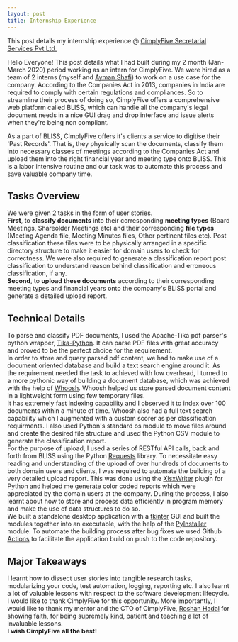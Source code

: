 ```yaml
---
layout: post
title: Internship Experience
---
```


This post details my internship experience @ [CimplyFive Secretarial Services Pvt Ltd.](https://www.cimplyfive.com/)

Hello Everyone! This post details what I had built during my 2 month (Jan-March 2020) period working as an intern for CimplyFive.
We were hired as a team of 2 interns (myself and [Ayman Shafi](https://www.linkedin.com/in/ayman-shafi-a2630b129/)) to work on a use case for the company. According to the Companies Act in 2013, companies in India are required to comply with certain regulations and compliances. So to streamline their process of doing so, CimplyFive offers a comprehensive web platform called BLISS, which can handle all the company's legal document needs in a nice GUI drag and drop interface and issue alerts when they're being non compliant.

As a part of BLISS, CimplyFive offers it's clients a service to digitise their 'Past Records'. That is, they physically scan the documents, classify them into necessary classes of meetings according to the Companies Act and upload them into the right financial year and meeting type onto BLISS. This is a labor intensive routine and our task was to automate this process and save valuable company time.

## Tasks Overview

We were given 2 tasks in the form of user stories. <br/>
<b>First</b>, to <b>classify documents</b> into their corresponding <b>meeting types</b> (Board Meetings, Shareolder Meetings etc) and their corresponding <b>file types</b> (Meeting Agenda file, Meeting Minutes files, Other pertinent files etc). Post classification these files were to be physically arranged in a specific directory structure to make it easier for domain users to check for correctness. We were also required to generate a classification report post classification to understand reason behind classification and erroneous classification, if any. <br/>
<b>Second</b>, to <b>upload these documents</b> according to their corresponding meeting types and financial years onto the company's BLISS portal and generate a detailed upload report.

## Technical Details

To parse and classify PDF documents, I used the Apache-Tika pdf parser's python wrapper, [Tika-Python](https://github.com/chrismattmann/tika-python). It can parse PDF files with great accuracy and proved to be the perfect choice for the requirement. <br/>
In order to store and query parsed pdf content, we had to make use of a document oriented database and build a text search engine around it. As the requirement needed the task to achieved with low overhead, I turned to a more pythonic way of building a document database, which was achieved with the help of [Whoosh](https://github.com/mchaput/whoosh). Whoosh helped us store parsed document content in a lightweight form using few temporary files. <br/>
It has extremely fast indexing capability and I observed it to index over 100 documents within a minute of time. Whoosh also had a full text search capability which I augmented with a custom scorer as per classification requirments. I also used Python's standard os module to move files around and create the desired file structure and used the Python CSV module to generate the classification report. <br/>
For the purpose of upload, I used a series of RESTful API calls, back and forth from BLISS using the Python [Requests](https://requests.readthedocs.io/en/master/) library. To necessitate easy reading and understanding of the upload of over hundreds of documents to both domain users and clients, I was required to automate the building of a very detailed upload report. This was done using the [XlsxWriter](https://xlsxwriter.readthedocs.io/) plugin for Python and helped me generate color coded reports which were appreciated by the domain users at the company.  During the process, I also learnt about how to store and process data efficiently in program memory and make the use of data structures to do so. <br/>
We built a standalone desktop application with a [tkinter](https://docs.python.org/3/library/tkinter.html) GUI and built the modules together into an executable, with the help of the [PyInstaller](https://www.pyinstaller.org/) module. To automate the building process after bug fixes we used Github [Actions](https://github.com/features/actions) to facilitate the application build on push to the code repository.

## Major Takeaways

I learnt how to dissect user stories into tangible research tasks, modularizing your code, test automation, logging, reporting etc. I also learnt a lot of valuable lessons with respect to the software development lifecycle. I would like to thank CimplyFive for this opportunity. More importantly, I would like to thank my mentor and the CTO of CimplyFive, [Roshan Hadal](https://www.linkedin.com/in/roshanhadal/) for showing faith, for being supremely kind, patient and teaching a lot of invaluable lessons. <br/>
<b>I wish CimplyFive all the best!</b>